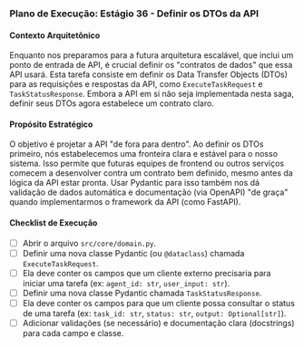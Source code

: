 ### Plano de Execução: Estágio 36 - Definir os DTOs da API

#### Contexto Arquitetônico

Enquanto nos preparamos para a futura arquitetura escalável, que inclui um ponto de entrada de API, é crucial definir os "contratos de dados" que essa API usará. Esta tarefa consiste em definir os Data Transfer Objects (DTOs) para as requisições e respostas da API, como `ExecuteTaskRequest` e `TaskStatusResponse`. Embora a API em si não seja implementada nesta saga, definir seus DTOs agora estabelece um contrato claro.

#### Propósito Estratégico

O objetivo é projetar a API "de fora para dentro". Ao definir os DTOs primeiro, nós estabelecemos uma fronteira clara e estável para o nosso sistema. Isso permite que futuras equipes de frontend ou outros serviços comecem a desenvolver contra um contrato bem definido, mesmo antes da lógica da API estar pronta. Usar Pydantic para isso também nos dá validação de dados automática e documentação (via OpenAPI) "de graça" quando implementarmos o framework da API (como FastAPI).

#### Checklist de Execução

- [ ] Abrir o arquivo `src/core/domain.py`.
- [ ] Definir uma nova classe Pydantic (ou `@dataclass`) chamada `ExecuteTaskRequest`.
- [ ] Ela deve conter os campos que um cliente externo precisaria para iniciar uma tarefa (ex: `agent_id: str`, `user_input: str`).
- [ ] Definir uma nova classe Pydantic chamada `TaskStatusResponse`.
- [ ] Ela deve conter os campos para que um cliente possa consultar o status de uma tarefa (ex: `task_id: str`, `status: str`, `output: Optional[str]`).
- [ ] Adicionar validações (se necessário) e documentação clara (docstrings) para cada campo e classe.
